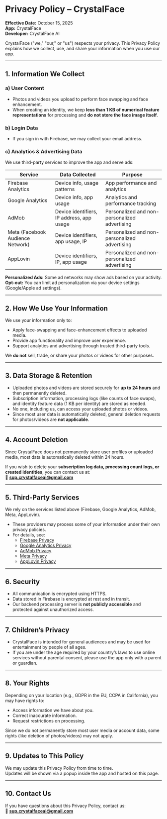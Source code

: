 # Privacy Policy – CrystalFace
**Effective Date:** October 15, 2025  
**App:** CrystalFace  
**Developer:** CrystalFace AI

CrystalFace ("we," "our," or "us") respects your privacy. This Privacy Policy explains how we collect, use, and share your information when you use our app.

---

## 1. Information We Collect

### a) User Content
- Photos and videos you upload to perform face swapping and face enhancement.
- When creating an identity, we keep **less than 1 KB of numerical feature representations** for processing and **do not store the face image itself**.

### b) Login Data
- If you sign in with Firebase, we may collect your email address.

### c) Analytics & Advertising Data
We use third-party services to improve the app and serve ads:

| Service | Data Collected | Purpose |
|---------|----------------|---------|
| Firebase Analytics | Device info, usage patterns | App performance and analytics |
| Google Analytics | Device info, app usage | Analytics and performance tracking |
| AdMob | Device identifiers, IP address, app usage | Personalized and non-personalized advertising |
| Meta (Facebook Audience Network) | Device identifiers, app usage, IP | Personalized and non-personalized advertising |
| AppLovin | Device identifiers, IP, app usage | Personalized and non-personalized advertising |

**Personalized Ads:** Some ad networks may show ads based on your activity.  
**Opt-out:** You can limit ad personalization via your device settings (Google/Apple ad settings).

---

## 2. How We Use Your Information

We use your information only to:
- Apply face-swapping and face-enhancement effects to uploaded media.
- Provide app functionality and improve user experience.
- Support analytics and advertising through trusted third-party tools.

We **do not** sell, trade, or share your photos or videos for other purposes.

---

## 3. Data Storage & Retention

- Uploaded photos and videos are stored securely for **up to 24 hours** and then permanently deleted.
- Subscription information, processing logs (like counts of face swaps), and identity feature data (1 KB per identity) are stored as needed.
- No one, including us, can access your uploaded photos or videos.
- Since most user data is automatically deleted, general deletion requests for photos/videos are **not applicable**.

---

## 4. Account Deletion

Since CrystalFace does not permanently store user profiles or uploaded media, most data is automatically deleted within 24 hours.  

If you wish to delete your **subscription log data, processing count logs, or created identities**, you can contact us at:  
📧 **sup.crystalfaceai@gmail.com**

---

## 5. Third-Party Services

We rely on the services listed above (Firebase, Google Analytics, AdMob, Meta, AppLovin).  

- These providers may process some of your information under their own privacy policies.  
- For details, see:  
  - [Firebase Privacy](https://firebase.google.com/support/privacy)  
  - [Google Analytics Privacy](https://policies.google.com/technologies/analytics)  
  - [AdMob Privacy](https://policies.google.com/technologies/ads)  
  - [Meta Privacy](https://www.facebook.com/about/privacy/)  
  - [AppLovin Privacy](https://www.applovin.com/privacy/)  

---

## 6. Security

- All communication is encrypted using HTTPS.  
- Data stored in Firebase is encrypted at rest and in transit.  
- Our backend processing server is **not publicly accessible** and protected against unauthorized access.  

---

## 7. Children’s Privacy

- CrystalFace is intended for general audiences and may be used for entertainment by people of all ages.  
- If you are under the age required by your country’s laws to use online services without parental consent, please use the app only with a parent or guardian.

---

## 8. Your Rights

Depending on your location (e.g., GDPR in the EU, CCPA in California), you may have rights to:
- Access information we have about you.
- Correct inaccurate information.
- Request restrictions on processing.

Since we do not permanently store most user media or account data, some rights (like deletion of photos/videos) may not apply.

---

## 9. Updates to This Policy

We may update this Privacy Policy from time to time.  
Updates will be shown via a popup inside the app and hosted on this page.

---

## 10. Contact Us

If you have questions about this Privacy Policy, contact us:  
📧 **sup.crystalfaceai@gmail.com**
